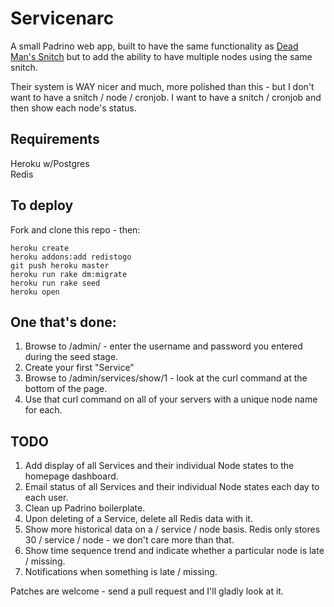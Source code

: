 Servicenarc
===========

A small Padrino web app, built to have the same functionality as [Dead Man's Snitch](https://deadmanssnitch.com) but to add the ability to have multiple nodes using the same snitch.

Their system is WAY nicer and much, more polished than this - but I don't want to have a snitch / node / cronjob. I want to have a snitch / cronjob and then show each node's status.

Requirements
-------------

Heroku w/Postgres<br/>
Redis

To deploy
---------

Fork and clone this repo - then:

	heroku create
	heroku addons:add redistogo
	git push heroku master
	heroku run rake dm:migrate
	heroku run rake seed
	heroku open

One that's done:
----------------

1. Browse to /admin/ - enter the username and password you entered during the seed stage.
2. Create your first "Service"
3. Browse to /admin/services/show/1 - look at the curl command at the bottom of the page.
4. Use that curl command on all of your servers with a unique node name for each.

TODO
----

1. Add display of all Services and their individual Node states to the homepage dashboard.
2. Email status of all Services and their individual Node states each day to each user.
3. Clean up Padrino boilerplate.
4. Upon deleting of a Service, delete all Redis data with it.
5. Show more historical data on a / service / node basis. Redis only stores 30 / service / node - we don't care more than that.
6. Show time sequence trend and indicate whether a particular node is late / missing.
7. Notifications when something is late / missing.

Patches are welcome - send a pull request and I'll gladly look at it.
